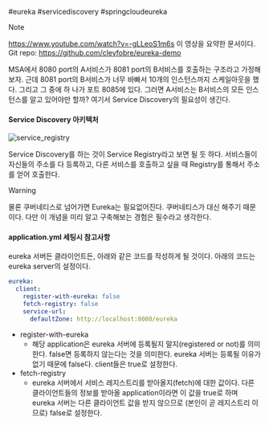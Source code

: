 #eureka #servicediscovery #springcloudeureka

> [!note]
> https://www.youtube.com/watch?v=-gLLeoS1m6s 이 영상을 요약한 문서이다.
> Git repo: https://github.com/cleyfobre/eureka-demo

MSA에서 8080 port의 A서비스가 8081 port의 B서비스를 호출하는 구조라고 가정해보자. 근데 8081 port의 B서비스가 너무 바빠서 10개의 인스턴스까지 스케일아웃을 했다. 그리고 그 중에 하 나가 포트 8085에 있다. 그러면 A서비스는 B서비스의 모든 인스턴스를 알고 있어야만 할까? 여기서 Service Discovery의 필요성이 생긴다.

#### Service Discovery 아키텍처

![service_registry](service_registry.png)

Service Discovery를 하는 것이 Service Registry라고 보면 될 듯 하다. 서비스들이 자신들의 주소를 다 등록하고, 다른 서비스를 호출하고 싶을 때 Registry를 통해서 주소를 얻어 호출한다.

> [!warning]
> 물론 쿠버네티스로 넘어가면 Eureka는 필요없어진다. 쿠버네티스가 대신 해주기 때문이다. 다만 이 개념을 미리 알고 구축해보는 경험은 필수라고 생각한다.

#### application.yml 세팅시 참고사항

eureka 서버든 클라이언트든, 아래와 같은 코드를 작성하게 될 것이다. 아래의 코드는 eureka server의 설정이다.

```yml
eureka:  
  client:  
    register-with-eureka: false  
    fetch-registry: false  
    service-url:  
      defaultZone: http://localhost:8080/eureka
```

- register-with-eureka
	- 해당 application은 eureka 서버에 등록될지 말지(registered or not)를 의미한다. false면 등록하지 않는다는 것을 의미한다. eureka 서버는 등록될 이유가 없기 때문에 false다. client들은 true로 설정한다.
- fetch-registry
	- eureka 서버에서 서비스 레지스트리를 받아올지(fetch)에 대한 값이다. 다른 클라이언트들의 정보를 받아올 application이라면 이 값을 true로 하며 eureka 서버는 다른 클라이언트 값을 받지 않으므로 (본인이 곧 레지스트리 이므로) false로 설정한다.




